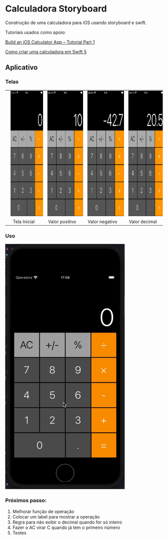 # Calculadora Storyboard

Construção de uma calculadora para iOS usando storyboard e swift.

Tutoriais usados como apoio:

[Build an iOS Calculator App – Tutorial Part 1](http://www.appbuildingblocks.com/build-ios-calculator-app-tutorial-part-1/)

[Como criar uma calculadora em Swift 5](https://tech-pt.netlify.app/articles/pt514108/index.html)

## Aplicativo

### Telas

<table>
    <tr>
        <td>
            <img src=".github/images/Home_Screen.png" alt="Tela Inicial" height="400px" style="margin-left:10px" />
        </td>
        <td>
            <img src=".github/images/Positive_Value.png" alt="Valor positivo" height="400px" style="margin-left:10px" />
        </td>
        <td>
            <img src=".github/images/Negative_Value.png" alt="Valor negativo" height="400px" style="margin-left:10px" />
        </td>
        <td>
            <img src=".github/images/Decimal_Value.png" alt="Valor decimal" height="400px" style="margin-left:10px" />
        </td>
    </tr>
    <tr>
        <td align="center">
            Tela Inicial
        </td>
        <td align="center">
            Valor positivo
        </td>
        <td align="center">
            Valor negativo
        </td>
        <td align="center">
            Valor decimal
        </td>
    </tr>
</table>

### Uso

![Usando aplicativo](.github/gif/Demonstration.gif)

### Próximos passo:

1. Melhorar função de operação
2. Colocar um label para mostrar a operação
3. Regra para não exibir o decimal quando for só inteiro
4. Fazer o AC virar C quando já tem o primeiro número
5. Testes
